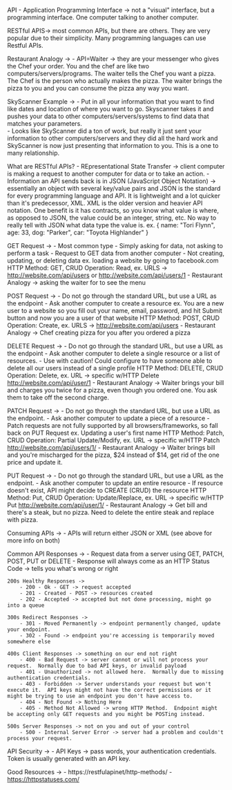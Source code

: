API - Application Programming Interface -> not a "visual" interface, but a programming interface.  One computer talking to another computer.

RESTful APIS-> most common APIs, but there are others.  They are very popular due to their simplicity.  Many programming languages can use Restful APIs.  

Restaurant Analogy ->
    - API=Waiter -> they are your messenger who gives the Chef your order.  You and the chef are like two computers/servers/programs.  The waiter tells the Chef you want a pizza.  The Chef is the person who actually makes the pizza.  The waiter brings the pizza to you and you can consume the pizza any way you want.

SkyScanner Example ->
    - Put in all your information that you want to find like dates and location of where you want to go.  Skyscanner takes it and pushes your data to other computers/servers/systems to find data that matches your parameters.  
    - Looks like SkyScanner did a ton of work, but really it just sent your information to other computers/servers and they did all the hard work and SkyScanner is now just presenting that information to you.  This is a one to many relationship.  

What are RESTful APIs?
    - REpresentational State Transfer -> client computer is making a request to another computer for data or to take an action.
    - Information an API sends back is in JSON (JavaScript Object Notation) -> essentially an object with several key/value pairs and JSON is the standard for every programming language and API.  It is lightweight and a lot quicker than it's predecessor, XML.  XML is the older version and heavier API notation.  One benefit is it has contracts, so you know what value is where, as opposed to JSON, the value could be an integer, string, etc.  No way to really tell with JSON what data type the value is.
        ex. {
                name: "Tori Flynn",
                age: 33,
                dog: "Parker",
                car: "Toyota Highlander"
            }

GET Request ->
    - Most common type
    - Simply asking for data, not asking to perform a task
    - Request to GET data from another computer
    - Not creating, updating, or deleting data
        ex. loading a website by going to facebook.com
    HTTP Method: GET, CRUD Operation: Read, ex. URLS -> http://website.com/api/users or http://website.com/api/users/1
    - Restaurant Analogy -> asking the waiter for to see the menu

POST Request ->
    - Do not go through the standard URL, but use a URL as the endpoint
    - Ask another computer to create a resource
        ex. You are a new user to a website so you fill out your name, email, password, and hit Submit button and now you are a user of that website
    HTTP Method: POST, CRUD Operation: Create, ex. URLS -> http://website.com/api/users
    - Restaurant Analogy -> Chef creating pizza for you after you ordered a pizza

DELETE Request ->
    - Do not go through the standard URL, but use a URL as the endpoint
    - Ask another computer to delete a single resource or a list of resources.
    - Use with caution!  Could configure to have someone able to delete all our users instead of a single profile
    HTTP Method: DELETE, CRUD Operation: Delete, ex. URL -> specific w/HTTP Delete http://website.com/api/user/1
    - Restaurant Analogy -> Waiter brings your bill and charges you twice for a pizza, even though you ordered one.  You ask them to take off the second charge.

PATCH Request ->
    - Do not go through the standard URL, but use a URL as the endpoint.
    - Ask another computer to update a piece of a resource
    - Patch requests are not fully supported by all browsers/frameworks, so fall back on PUT Request
        ex. Updating a user's first name
    HTTP Method: Patch, CRUD Operation: Partial Update/Modify, ex. URL -> specific w/HTTP Patch http://website.com/api/users/1/
    - Restaurant Analogy -> Waiter brings bill and you're mischarged for the pizza, $24 instead of $14, get rid of the one price and update it.

PUT Request ->
    - Do not go through the standard URL, but use a URL as the endpoint.
    - Ask another computer to update an entire resource
    - If resource doesn't exist, API might decide to CREATE (CRUD) the resource
    HTTP Method: Put, CRUD Operation: Update/Replace, ex. URL -> specific w/HTTP Put http://website.com/api/user/1/
    - Restaurant Analogy -> Get bill and there's a steak, but no pizza.  Need to delete the entire steak and replace with pizza.

Consuming APIs ->
    - APIs will return either JSON or XML (see above for more info on both)

Common API Responses ->
    - Request data from a server using GET, PATCH, POST, PUT or DELETE
    - Response will always come as an HTTP Status Code -> tells you what's wrong or right

    200s Healthy Responses ->
        - 200 - Ok - GET -> request accepted
        - 201 - Created - POST -> resources created
        - 202 - Accepted -> accepted but not done processing, might go into a queue
    
    300s Redirect Responses ->
        - 301 - Moved Permanently -> endpoint permanently changed, update your endpoint.
        - 302 - Found -> endpoint you're accessing is temporarily moved somewhere else
    
    400s Client Responses -> something on our end not right
        - 400 - Bad Request -> server cannot or will not process your request.  Normally due to bad API keys, or invalid payload
        - 401 - Unauthorized -> not allowed here.  Normally due to missing authentication credentials.
        - 403 - Forbidden -> Server understands your request but won't execute it.  API keys might not have the correct permissions or it might be trying to use an endpoint you don't have access to.
        - 404 - Not Found -> Nothing Here
        - 405 - Method Not Allowed -> wrong HTTP Method.  Endpoint might be accepting only GET requests and you might be POSTing instead.  
    
    500s Server Responses -> not on you and out of your control
        - 500 - Internal Server Error -> server had a problem and couldn't process your request.
    
API Security ->
    - API Keys -> pass words, your authentication credentials.  Token is usually generated with an API key.

Good Resources -> 
    - https://restfulapinet/http-methods/
    - https://httpstatuses.com/

